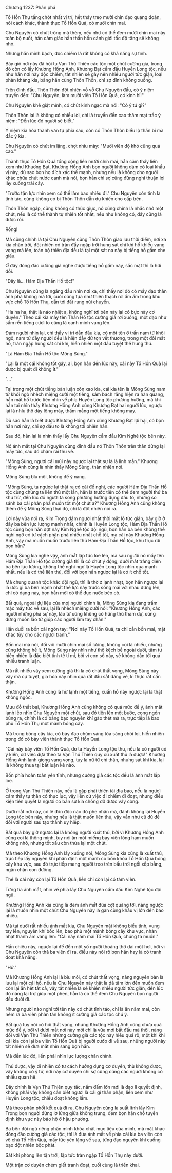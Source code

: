 




Chương 1237: Phân phá


Tổ Hồn Thụ tầng chót nhất vị trí, hết thảy treo mười chín đạo quang đoàn, nói cách khác, thành thục Tổ Hồn Quả, có mười chín mai.

Chu Nguyên có chút trông mà thèm, nếu như có thể đem mười chín mai này toàn bộ nuốt, hắn cảm giác hắn thần hồn cảnh giới tốc độ tăng sẽ không nhỏ.

Nhưng hắn minh bạch, độc chiếm là rất không có khả năng sự tình.

Bây giờ nơi này đã hội tụ Vạn Thú Thiên các tộc một chút cường giả, trong đó còn có lấy Khương Hồng Anh, Khương Bạt cầm đầu Huyền Long tộc, nếu như hắn nơi này độc chiếm, tất nhiên sẽ gây nên nhiều người tức giận, loại phản kháng kia, bằng hắn cùng Thôn Thôn, chỉ sợ đỉnh không xuống.

Trên đỉnh đầu, Thôn Thôn đột nhiên vỗ vỗ Chu Nguyên đầu, có ý niệm truyền đến: "Chu Nguyên, làm mười viên Tổ Hồn Quả, có kinh hỉ!"

Chu Nguyên khẽ giật mình, có chút kinh ngạc mà nói: "Có ý tứ gì?"

Thôn Thôn lại là không có nhiều lời, chỉ là truyền đến cao thâm mạt trắc ý niệm: "Đến lúc đó ngươi sẽ biết."

Ý niệm kia hóa thành văn tự phía sau, còn có Thôn Thôn biểu lộ thần bí mà đắc ý kia.

Chu Nguyên có chút im lặng, chợt nhíu mày: "Mười viên độ khó cũng quá cao."

Thành thục Tổ Hồn Quả tổng cộng liền mười chín mai, hắn cảm thấy liền xem như Khương Bạt, Khương Hồng Anh bọn người không dám có loại khẩu vị này, dù sao bọn họ đích xác thế mạnh, nhưng nếu là không cho người khác chừa chút nước canh mà nói, bọn hắn chỉ sợ cũng đừng nghĩ thuận lợi lấy xuống trái cây.

"Trước tận lực nhìn xem có thể làm bao nhiêu đi." Chu Nguyên còn tính là tỉnh táo, cũng không có bị Thôn Thôn dẫn dụ khiến cho cấp trên.

Thôn Thôn ngáp, cũng không có thúc giục, nó cũng chính là nhắc nhở một chút, nếu là có thể thành tự nhiên tốt nhất, nếu như không có, đây cũng là được rồi.

Rống!

Mà cũng chính là tại Chu Nguyên cùng Thôn Thôn giao lưu thời điểm, nơi xa kia chân trời, đột nhiên có tràn đầy ngập trời hung sát chi khí hổ khiếu vang vọng mà lên, toàn bộ thiên địa đều là tại một sát na này bị tiếng hổ gầm che giấu.

Ở đây đông đảo cường giả nghe được tiếng hổ gầm này, sắc mặt thì là hơi đổi.

"Đây là... Hám Địa Thần Hổ tộc!"

Chu Nguyên cũng là ngẩng đầu nhìn nơi xa, chỉ thấy nơi đó có mấy đạo thân ảnh phá không mà tới, cuối cùng tựa như thiên thạch rơi ầm ầm trong khu vực chỗ Tổ Hồn Thụ, dẫn tới đất rung núi chuyển.

"Ha ha ha, thật là náo nhiệt a, không nghĩ tới bên này lại có bực này cơ duyên." Theo cái kia mấy tên Thần Hổ tộc cường giả rơi xuống, một đạo như sấm rền tiếng cười to cũng là oanh minh vang lên.

Đám người nhìn lại, chỉ thấy vị trí dẫn đầu kia, có một tên ở trần nam tử khôi ngô, nam tử đầy người đều là hiện đầy dữ tợn vết thương, trong một đôi mắt hổ, tràn ngập hung sát chi khí, hiển nhiên một đầu tuyệt thế hung thú.

"Là Hám Địa Thần Hổ tộc Mông Sùng."

"Lại là một cái không tốt gây, ai, bọn hắn đến lúc này, cái này Tổ Hồn Quả lại được bị quét đi không ít."

"..."

Tại trong một chút tiếng bàn luận xôn xao kia, cái kia tên là Mông Sùng nam tử khôi ngô nhếch miệng cười một tiếng, sâm bạch răng hiện ra hàn quang, hắn mắt hổ trước tiên nhìn về phía Huyền Long tộc phương hướng, mà khi hắn tại nhìn thấy Khương Hồng Anh cùng Khương Bạt hai người lúc, ngược lại là nhíu thô dày lông mày, thầm mắng một tiếng không may.

Dù sao hắn là biết được Khương Hồng Anh cùng Khương Bạt lợi hại, có bọn hắn nơi này, chỉ sợ đầu to là không tới phiên hắn.

Sau đó, hắn lại là nhìn thấy lấy Chu Nguyên cầm đầu Kim Nghê tộc bên này.

Nó ánh mắt tại Chu Nguyên cùng đỉnh đầu nó Thôn Thôn trên thân dừng lại mấy tức, sau đó chậm rãi thu về.

"Mông Sùng, ngươi cái mũi này ngược lại thật sự là là linh mẫn." Khương Hồng Anh cũng là nhìn thấy Mông Sùng, thản nhiên nói.

Mông Sùng bĩu môi, không để ý nàng.

"Mông Sùng, ta ngược lại thật ra có cái đề nghị, các ngươi Hám Địa Thần Hổ tộc cùng chúng ta liên thủ một lần, hẳn là trước tiên có thể đem người thứ ba khu trừ, đến lúc đó ngươi ta song phương hưởng dụng đầu to, nhưng so sánh ba cái phân phá muốn tốt một chút a?" Khương Hồng Anh cũng không thèm để ý Mông Sùng thái độ, chỉ là đột nhiên nói ra.

Lời này vừa nói ra, Kim Trọng đám người nhất thời mặt lộ tức giận, bây giờ ở đây ba bên lực lượng mạnh nhất, chính là Huyền Long tộc, Hám Địa Thần Hổ tộc cùng bọn hắn đợt này Kim Nghê tộc đội ngũ, bọn hắn ba bên không thể nghi ngờ có tư cách phân phá nhiều nhất chỗ tốt, mà cái này Khương Hồng Anh, vậy mà muốn muốn trước liên thủ Hám Địa Thần Hổ tộc, khu trục rơi bọn hắn?

Mông Sùng kia nghe vậy, ánh mắt lập tức lóe lên, mà sau người nó mấy tên Hám Địa Thần Hổ tộc cường giả thì là có chút ý động, dưới mắt tràng diện ba bên lực lượng, không thể nghi ngờ là Huyền Long tộc nhìn qua mạnh nhất, nếu là có thể liên thủ, đối với bọn hắn ngược lại là có ít chỗ tốt.

Mà chung quanh tộc khác đội ngũ, thì là thờ ơ lạnh nhạt, bọn hắn ngược lại là ước gì ba bên mạnh nhất thế lực này trước sống mái với nhau đứng lên, chỉ có dạng này, bọn hắn mới có thể đục nước béo cò.

Bất quá, ngoài dự liệu của mọi người chính là, Mông Sùng kia đang trầm mặc mấy tức về sau, lại là nhếch miệng cười nói: "Khương Hồng Anh, các ngươi những phá sự này, lão tử cũng không có hứng thú tham dự, cũng đừng muốn lão tử giúp các ngươi làm tay chân."

Hắn duỗi ra bốn cái ngón tay: "Nơi này Tổ Hồn Quả, ta chỉ cần bốn mai, mặt khác tùy cho các ngươi tranh."

Bốn mai mà nói, đối với mười chín mai số lượng, không coi là nhiều, nhưng cũng không hề ít, Mông Sùng này nhìn như thô kệch bề ngoài dưới, tâm tư hiển nhiên là đặc biệt tinh tế tỉ mỉ, bởi vì con số này, sẽ không dẫn tới quá nhiều tranh luận.

Mà rất nhiều vây xem cường giả thì là có chút thất vọng, Mông Sùng này vậy mà cự tuyệt, gia hỏa này nhìn qua rất đầu sắt dáng vẻ, kì thực rất cẩn thận.

Khương Hồng Anh cũng là hừ lạnh một tiếng, xuẩn hổ này ngược lại là thật không ngốc.

Mưu đồ thất bại, Khương Hồng Anh cũng không có quá mức để ý, ánh mắt lạnh lẽo nhìn Chu Nguyên một chút, sau đó tiến lên một bước, cong ngón búng ra, chính là có bàng bạc nguyên khí gào thét mà ra, trực tiếp là bao phủ Tổ Hồn Thụ một mảnh bóng cây.

Mà trong bóng cây kia, có bảy đạo chùm sáng tỏa sáng chói lọi, hiển nhiên trong đó có bảy viên thành thục Tổ Hồn Quả.

"Cái này bảy viên Tổ Hồn Quả, do ta Huyền Long tộc thu, nếu là có người có ý kiến, cứ việc dựa theo ta Vạn Thú Thiên quy củ xuất thủ là được!" Khương Hồng Anh lạnh giọng vang vọng, tuy là nữ tử chi thân, nhưng sát khí kia, lại là không thua tại bất luận kẻ nào.

Bốn phía hoàn toàn yên tĩnh, nhưng cường giả các tộc đều là ánh mắt lấp lóe.

Ở trong Vạn Thú Thiên này, nếu là gặp phải thiên tài địa bảo, nếu là ngươi cảm thấy tự thân có thực lực, vậy liền cứ việc đi chiếm đi đoạt, nhưng điều kiện tiên quyết là ngươi có bản sự kia chống đỡ được vây công.

Dưới mắt nơi này, có lẽ đơn độc nào đó phe nhân mã, đánh không lại Huyền Long tộc bên này, nhưng nếu là thật muốn liên thủ, vậy vẫn như cũ đủ để đối với người sau tạo thành uy hiếp.

Bất quá bây giờ ngược lại là không người xuất thủ, bởi vì Khương Hồng Anh cũng coi là thông minh, tuy nói ăn một miếng bảy viên lòng ham muốn không nhỏ, nhưng tốt xấu còn thừa lại một chút.

Mà theo Khương Hồng Anh lấy xuống nói, Mông Sùng kia cũng là xuất thủ, trực tiếp lấy nguyên khí phân định một mảnh có bốn khỏa Tổ Hồn Quả bóng cây khu vực, sau đó trực tiếp mang người treo trên bầu trời ngồi xếp bằng, ngăn chặn con đường.

Thế là cái này còn lại Tổ Hồn Quả, liền chỉ còn lại có tám viên.

Từng tia ánh mắt, nhìn về phía lấy Chu Nguyên cầm đầu Kim Nghê tộc đội ngũ.

Khương Hồng Anh kia cũng là đem ánh mắt đùa cợt quăng tới, nàng ngược lại là muốn nhìn một chút Chu Nguyên này lá gan cùng khẩu vị lớn đến bao nhiêu.

Mà tại dưới rất nhiều ánh mắt kia, Chu Nguyên mặt không biểu tình, vung tay lên, nguyên khí bốc lên, bao phủ một mảnh bóng cây khu vực, nhàn nhạt thanh âm vang lên: "Cái này năm mai Tổ Hồn Quả, chúng ta muốn."

Hắn chiêu này, ngược lại để đến một số người thoáng thở dài một hơi, bởi vì Chu Nguyên còn thả ba viên đi ra, điều này nói rõ bọn hắn hay là có tranh đoạt khả năng.

"Hứ."

Mà Khương Hồng Anh lại là bĩu môi, có chút thất vọng, nàng nguyên bản là lưu lại một cái hố, nếu là Chu Nguyên này thật là dã tâm lớn đến muốn đem còn lại ăn hết tất cả, vậy tất nhiên là sẽ khiến nhiều người tức giận, đến lúc đó nàng lại trợ giúp một phen, hẳn là có thể đem Chu Nguyên bọn người đều đuổi đi.

Nhưng người nào nghĩ tới tên này có chút tỉnh táo, chỉ là ăn năm mai, còn ném ra ba viên phân tán không ít cường giả các tộc chú ý.

Bất quá tuy nói có hơi thất vọng, nhưng Khương Hồng Anh cũng chưa quá mức để ý, bởi vì dưới mắt nơi này mới chỉ là vừa mới bắt đầu mà thôi, nàng đối với Vạn Thú Thiên những cường giả các tộc này hiểu quá rõ, một khi khi cái kia còn lại ba viên Tổ Hồn Quả bị người cướp đi về sau, những người này tất nhiên sẽ đưa mắt nhìn sang bọn hắn.

Mà đến lúc đó, liền phải nhìn lực lượng chân chính.

Thủ được, vậy dĩ nhiên có tư cách hưởng dụng cơ duyên, thủ không được, vậy không có ý tứ, nơi này cơ duyên chỉ sợ cũng cùng các ngươi không có nhiều quan hệ.

Đây chính là Vạn Thú Thiên quy tắc, nắm đấm lớn mới là đạo lí quyết định, không phải vậy không cần biết ngươi là cái gì thân phận, liền xem như Huyền Long tộc, chiếu đoạt không lầm.

Mà theo phân phối kết quả đi ra, Chu Nguyên cũng là suất lĩnh lấy Kim Trọng bọn người đứng lơ lửng giữa không trung, đem bọn hắn chỗ tuyển định khu vực này bảo hộ ở hậu phương.

Ba bên đội ngũ riêng phần mình khóa chặt mục tiêu của mình, mà mặt khác đông đảo cường giả các tộc, thì là đưa ánh mắt về phía cái kia ba viên còn vô chủ Tổ Hồn Quả, mấy tức yên lặng về sau, từng đạo nguyên khí cuồng bạo đột nhiên bộc phát.

Sát khí phóng lên tận trời, lập tức tràn ngập Tổ Hồn Thụ này dưới.

Một trận cơ duyên chém giết tranh đoạt, cuối cùng là triển khai.




